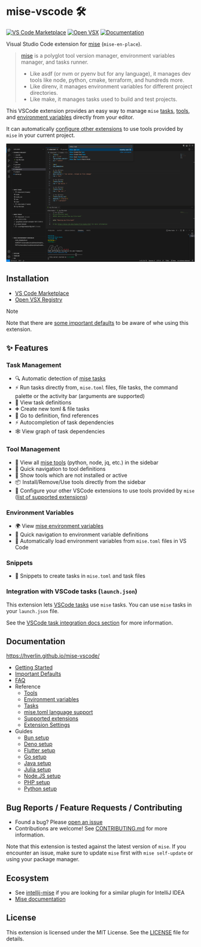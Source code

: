 # mise-vscode 🛠️

[![VS Code Marketplace](https://img.shields.io/visual-studio-marketplace/v/hverlin.mise-vscode)](https://marketplace.visualstudio.com/items?itemName=hverlin.mise-vscode)
[![Open VSX](https://img.shields.io/open-vsx/v/hverlin/mise-vscode)](https://open-vsx.org/extension/hverlin/mise-vscode)
[![Documentation](https://img.shields.io/badge/wiki-Documentation-blue)](https://hverlin.github.io/mise-vscode/)

Visual Studio Code extension for [mise](https://mise.jdx.dev/) (`mise-en-place`).

> [mise](https://mise.jdx.dev/) is a polyglot tool version manager, environment
> variables manager, and tasks runner.
>
> - Like asdf (or nvm or pyenv but for any language), it manages dev tools like
>   node, python, cmake, terraform, and hundreds more.
> - Like direnv, it manages environment variables for different project
>   directories.
> - Like make, it manages tasks used to build and test projects.

This VSCode extension provides an easy way to manage `mise`
[tasks](https://hverlin.github.io/mise-vscode/reference/tasks/),
[tools](https://hverlin.github.io/mise-vscode/reference/tools/), and
[environment variables](https://hverlin.github.io/mise-vscode/reference/environment-variables/)
directly from your editor.

It can automatically
[configure other extensions](https://hverlin.github.io/mise-vscode/reference/supported-extensions/)
to use tools provided by `mise` in your current project.

[![mise-extension.png](screenshots/mise-extension.png)](https://hverlin.github.io/mise-vscode/)

## Installation

- [VS Code Marketplace](https://marketplace.visualstudio.com/items?itemName=hverlin.mise-vscode)
- [Open VSX Registry](https://open-vsx.org/extension/hverlin/mise-vscode)

> [!NOTE]
> Note that there are [some important defaults](https://hverlin.github.io/mise-vscode/tutorials/settinguptheextension/) to be aware of whe using this extension.

## ✨ Features

### Task Management

- 🔍 Automatic detection of [mise tasks](https://mise.jdx.dev/tasks/)
- ⚡ Run tasks directly from, `mise.toml` files, file tasks, the command palette
  or the activity bar (arguments are supported)
- 📝 View task definitions
- ➕ Create new toml & file tasks
- 🔗 Go to definition, find references 
- ⚡ Autocompletion of task dependencies
- 🕸️ View graph of task dependencies

### Tool Management

- 🧰 View all [mise tools](https://mise.jdx.dev/dev-tools/) (python, node, jq,
  etc.) in the sidebar
- 📍 Quick navigation to tool definitions
- 📱 Show tools which are not installed or active
- 📦 Install/Remove/Use tools directly from the sidebar
- 🔧 Configure your other VSCode extensions to use tools provided by `mise`
  ([list of supported extensions](https://hverlin.github.io/mise-vscode/reference/supported-extensions/))

### Environment Variables

- 🌍 View [mise environment variables](https://mise.jdx.dev/environments.html)
- 📍 Quick navigation to environment variable definitions
- 🔄 Automatically load environment variables from `mise.toml` files in VS Code

### Snippets

- 📝 Snippets to create tasks in `mise.toml` and task files

### Integration with VSCode tasks (`launch.json`)

This extension lets
[VSCode tasks](https://code.visualstudio.com/docs/editor/tasks) use `mise`
tasks. You can use `mise` tasks in your `launch.json` file.

See the
[VSCode task integration docs section](https://hverlin.github.io/mise-vscode/reference/tasks/#vscode-task-integration)
for more information.

## Documentation

https://hverlin.github.io/mise-vscode/

- [Getting Started](https://hverlin.github.io/mise-vscode/tutorials/getting-started/)
- [Important Defaults](https://hverlin.github.io/mise-vscode/tutorials/getting-started/)
- [FAQ](https://hverlin.github.io/mise-vscode/explanations/faq/)
- Reference
  - [Tools](https://hverlin.github.io/mise-vscode/reference/tools/)
  - [Environment variables](https://hverlin.github.io/mise-vscode/reference/environment-variables/)
  - [Tasks](https://hverlin.github.io/mise-vscode/reference/tasks/)
  - [mise.toml language support](https://hverlin.github.io/mise-vscode/reference/misetoml-language-support/)
  - [Supported extensions](https://hverlin.github.io/mise-vscode/reference/supported-extensions/)
  - [Extension Settings](https://hverlin.github.io/mise-vscode/reference/settings/)
- Guides
  - [Bun setup](https://hverlin.github.io/mise-vscode/guides/bun/)
  - [Deno setup](https://hverlin.github.io/mise-vscode/guides/deno/)
  - [Flutter setup](https://hverlin.github.io/mise-vscode/guides/flutter/)
  - [Go setup](https://hverlin.github.io/mise-vscode/guides/golang/)
  - [Java setup](https://hverlin.github.io/mise-vscode/guides/java/)
  - [Julia setup](https://hverlin.github.io/mise-vscode/guides/julia/)
  - [Node.JS setup](https://hverlin.github.io/mise-vscode/guides/node/)
  - [PHP setup](https://hverlin.github.io/mise-vscode/guides/php/)
  - [Python setup](https://hverlin.github.io/mise-vscode/guides/python/)

## Bug Reports / Feature Requests / Contributing

- Found a bug? Please
  [open an issue](https://github.com/hverlin/mise-vscode/issues)
- Contributions are welcome! See [CONTRIBUTING.md](CONTRIBUTING.md) for more
  information.

Note that this extension is tested against the latest version of `mise`. If you
encounter an issue, make sure to update `mise` first with `mise self-update` or
using your package manager.

## Ecosystem

- See [intellij-mise](https://github.com/134130/intellij-mise) if you are
  looking for a similar plugin for IntelliJ IDEA
- [Mise documentation](https://mise.jdx.dev/)

## License

This extension is licensed under the MIT License. See the [LICENSE](LICENSE)
file for details.
